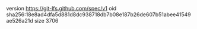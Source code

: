version https://git-lfs.github.com/spec/v1
oid sha256:18e8ad4dfa5d881d8dc938718db7b08e187b26de607b51abee41549ae526a21d
size 3706
